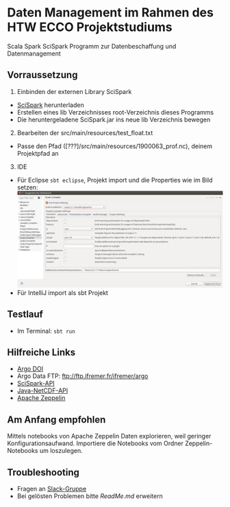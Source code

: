 # Daten Management im Rahmen des HTW ECCO Projektstudiums

Scala Spark SciSpark Programm zur Datenbeschaffung und Datenmanagement

## Vorraussetzung
1. Einbinden der externen Library SciSpark
  * [SciSpark](https://drive.google.com/open?id=1Jxyb9vFHc1uyqoPp-nNAJ5nB8XTL7bB9) herunterladen
  * Erstellen eines lib Verzeichnisses root-Verzeichnis dieses Programms
  * Die heruntergeladene SciSpark.jar ins neue lib Verzeichnis bewegen
2. Bearbeiten der src/main/resources/test_float.txt
  * Passe den Pfad ([???]/src/main/resources/1900063_prof.nc), deinem Projektpfad an
3. IDE
  * Für Eclipse `sbt eclipse`, Projekt import und die Properties wie im Bild setzen:
  ![Scala compiler settings](eclipse_properties.png)
  * Für IntelliJ import als sbt Projekt


## Testlauf
* Im Terminal: `sbt run`

## Hilfreiche Links
* [Argo DOI](http://www.argodatamgt.org/Access-to-data/Argo-DOI-Digital-Object-Identifier)
* Argo Data FTP: ftp://ftp.ifremer.fr/ifremer/argo
* [SciSpark-API](https://scispark.jpl.nasa.gov/api/)
* [Java-NetCDF-API](https://www.unidata.ucar.edu/software/thredds/v4.3/netcdf-java/v4.3/javadoc/index.html)
* [Apache Zeppelin](https://zeppelin.apache.org/)

## Am Anfang empfohlen
Mittels notebooks von Apache Zeppelin Daten explorieren, weil geringer Konfigurationsaufwand.
Importiere die Notebooks vom Ordner Zeppelin-Notebooks um loszulegen.

## Troubleshooting
* Fragen an [Slack-Gruppe](https://htw-ai-wise-2016.slack.com)
* Bei gelösten Problemen bitte *ReadMe.md* erweitern
